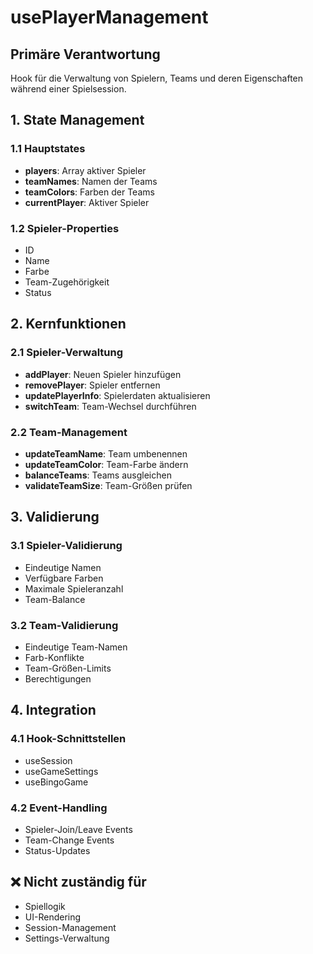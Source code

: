 # usePlayerManagement

## Primäre Verantwortung
Hook für die Verwaltung von Spielern, Teams und deren Eigenschaften während einer Spielsession.

## 1. State Management

### 1.1 Hauptstates
- **players**: Array aktiver Spieler
- **teamNames**: Namen der Teams
- **teamColors**: Farben der Teams
- **currentPlayer**: Aktiver Spieler

### 1.2 Spieler-Properties
- ID
- Name
- Farbe
- Team-Zugehörigkeit
- Status

## 2. Kernfunktionen

### 2.1 Spieler-Verwaltung
- **addPlayer**: Neuen Spieler hinzufügen
- **removePlayer**: Spieler entfernen
- **updatePlayerInfo**: Spielerdaten aktualisieren
- **switchTeam**: Team-Wechsel durchführen

### 2.2 Team-Management
- **updateTeamName**: Team umbenennen
- **updateTeamColor**: Team-Farbe ändern
- **balanceTeams**: Teams ausgleichen
- **validateTeamSize**: Team-Größen prüfen

## 3. Validierung

### 3.1 Spieler-Validierung
- Eindeutige Namen
- Verfügbare Farben
- Maximale Spieleranzahl
- Team-Balance

### 3.2 Team-Validierung
- Eindeutige Team-Namen
- Farb-Konflikte
- Team-Größen-Limits
- Berechtigungen

## 4. Integration

### 4.1 Hook-Schnittstellen
- useSession
- useGameSettings
- useBingoGame

### 4.2 Event-Handling
- Spieler-Join/Leave Events
- Team-Change Events
- Status-Updates

## ❌ Nicht zuständig für
- Spiellogik
- UI-Rendering
- Session-Management
- Settings-Verwaltung